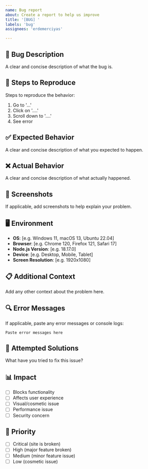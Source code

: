 ```yaml
---
name: Bug report
about: Create a report to help us improve
title: '[BUG] '
labels: 'bug'
assignees: 'erdemerciyas'

---
```


## 🐛 Bug Description
A clear and concise description of what the bug is.

## 🔄 Steps to Reproduce
Steps to reproduce the behavior:
1. Go to '...'
2. Click on '....'
3. Scroll down to '....'
4. See error

## ✅ Expected Behavior
A clear and concise description of what you expected to happen.

## ❌ Actual Behavior
A clear and concise description of what actually happened.

## 📸 Screenshots
If applicable, add screenshots to help explain your problem.

## 🖥️ Environment
- **OS**: [e.g. Windows 11, macOS 13, Ubuntu 22.04]
- **Browser**: [e.g. Chrome 120, Firefox 121, Safari 17]
- **Node.js Version**: [e.g. 18.17.0]
- **Device**: [e.g. Desktop, Mobile, Tablet]
- **Screen Resolution**: [e.g. 1920x1080]

## 📋 Additional Context
Add any other context about the problem here.

## 🔍 Error Messages
If applicable, paste any error messages or console logs:

```
Paste error messages here
```

## 🧪 Attempted Solutions
What have you tried to fix this issue?

## 📊 Impact
- [ ] Blocks functionality
- [ ] Affects user experience
- [ ] Visual/cosmetic issue
- [ ] Performance issue
- [ ] Security concern

## 🎯 Priority
- [ ] Critical (site is broken)
- [ ] High (major feature broken)
- [ ] Medium (minor feature issue)
- [ ] Low (cosmetic issue)